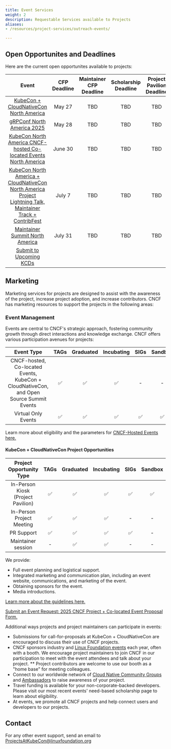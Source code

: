 ```yaml
---
title: Event Services
weight: 2
description: Requestable Services available to Projects
aliases:
- /resources/project-services/outreach-events/

---
```


## Open Opportunites and Deadlines
Here are the current open opportunites available to projects:

| **Event** | **CFP Deadline** | **Maintainer CFP Deadline** | **Scholarship Deadline** | **Project Pavilion Deadline** | 
| :-----: | :--: | :--: | :--: | :--: |
| [KubeCon + CloudNativeCon North America](https://events.linuxfoundation.org/kubecon-cloudnativecon-north-america/program/cfp/) | May 27 | TBD | TBD | TBD |
| [gRPConf North America 2025](https://events.linuxfoundation.org/grpconf/program/cfp/#submit-your-talk) | May 28 | TBD | TBD | TBD |  
| [KubeCon North America CNCF-hosted Co-located Events North America](https://events.linuxfoundation.org/kubecon-cloudnativecon-north-america/co-located-events/cfp-colocated-events/#submit-your-talk) | June 30 | TBD | TBD | TBD | 
| [KubeCon North America + CloudNativeCon North America Project Lightning Talk, Maintainer Track + ContribFest](https://sessionize.com/project-lightning-talk-maintainer-track-na25/) | July 7 | TBD | TBD | TBD |  
| [Maintainer Summit North America](https://sessionize.com/maintainer-summit-na-2025) | July 31 | TBD | TBD | TBD |  
| [Submit to Upcoming KCDs](https://sessionize.com/2025-kcd-open-call-for-proposals/) | | | | |

## Marketing

Marketing services for projects are designed to assist with the awareness of the project, increase project adoption, and increase contributors. CNCF has marketing resources to support the projects in the following areas:

### Event Management

Events are central to CNCF's strategic approach, fostering community growth through direct interactions and knowledge exchange. CNCF offers various participation avenues for projects:

| Event Type | TAGs	| Graduated	| Incubating | SIGs | Sandbox |
| :--------: | :--: | :-------: | :--------: | :---: | :-----: |
| CNCF-hosted, Co-located Events, KubeCon + CloudNativeCon, and Open Source Summit Events |	✅ | ✅ | ✅ | - | - |
| Virtual Only Events |	✅ | ✅ | ✅ |	✅ | ✅ |

Learn more about eligibility and the parameters for [CNCF-Hosted Events here.](https://events.linuxfoundation.org/wp-content/uploads/2024/08/2025-CNCF-Project-Co-located-Event-Guidelines-8-22-24.pdf)

#### KubeCon + CloudNativeCon Project Opportunities

| Project Opportunity Type | TAGs	| Graduated	| Incubating | SIGs | Sandbox |
| :----------------------: | :---: | :-------: | :--------: | :---: | :-----: |
| In-Person Kiosk (Project Pavilion) | ✅ | ✅ |	✅ | ✅ | ✅ |
| In-Person Project Meeting	| ✅ | ✅ | ✅ | - | - |
| PR Support | ✅ | ✅ |	✅ | ✅ | - |
| Maintainer session | - | ✅ | ✅ |	- |	- |

We provide:

* Full event planning and logistical support.
* Integrated marketing and communication plan, including an event website, communications, and marketing of the event.
* Obtaining sponsors for the event.
* Media introductions.

[Learn more about the guidelines here.](https://events.linuxfoundation.org/wp-content/uploads/2024/08/2025-CNCF-Project-Co-located-Event-Guidelines-8-22-24.pdf)

[Submit an Event Request: 2025 CNCF Project + Co-located Event Proposal Form.](https://docs.google.com/forms/d/e/1FAIpQLSeuHhmKdOynPDCJanswRMNgC-zloP4oFpbR8-F9aIiK_R_Fkg/viewform)

Additional ways projects and project maintainers can participate in events:

* Submissions for call-for-proposals at KubeCon + CloudNativeCon are encouraged to discuss their use of CNCF projects.
* CNCF sponsors industry and [Linux Foundation events](https://events.linuxfoundation.org/) each year, often with a booth. We encourage project maintainers to join CNCF in our participation to meet with the event attendees and talk about your project.
** Project contributors are welcome to use our booth as a "home base" for meeting colleagues.
* Connect to our worldwide network of [Cloud Native Community Groups](https://community.cncf.io/) and [Ambassadors](https://www.cncf.io/people/ambassadors/) to raise awareness of your project.
* Travel funding is available for your non-corporate-backed developers. Please visit our most recent events' need-based scholarship page to learn about eligibility.
* At events, we promote all CNCF projects and help connect users and developers to our projects.

## Contact

For any other event support, send an email to [ProjectsAtKubeCon@linuxfoundation.org](mailto:ProjectsAtKubeCon@linuxfoundation.org)
